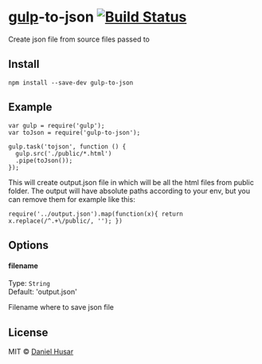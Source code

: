 # [gulp](http://gulpjs.com)-to-json [![Build Status](https://secure.travis-ci.org/danielhusar/gulp-to-json.svg?branch=master)](http://travis-ci.org/danielhusar/gulp-to-json)

Create json file from source files passed to


## Install

```
npm install --save-dev gulp-to-json
```

## Example

```
var gulp = require('gulp');
var toJson = require('gulp-to-json');

gulp.task('tojson', function () {
  gulp.src('./public/*.html')
  .pipe(toJson());
});

```

This will create output.json file in which will be all the html files from public folder.
The output will have absolute paths according to your env, but you can remove them for example like this:

```
require('../output.json').map(function(x){ return x.replace(/^.+\/public/, ''); })
```

## Options

#### filename

Type: `String`  
Default: 'output.json'

Filename where to save json file


## License

MIT © [Daniel Husar](https://github.com/danielhusar)
